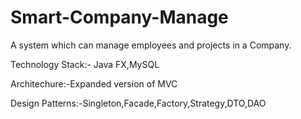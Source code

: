# Smart-Company-Manage
A system which can manage employees and projects in a Company.

Technology Stack:- Java FX,MySQL

Architechure:-Expanded version of MVC

Design Patterns:-Singleton,Facade,Factory,Strategy,DTO,DAO
